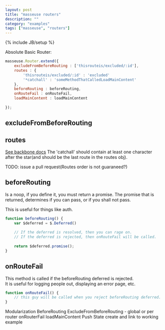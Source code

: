 ```yaml
---
layout: post
title: "masseuse routers"
description: ""
category: "examples"
tags: ["masseuse", "routers"]
---
```

{% include JB/setup %}

Absolute Basic Router:

```javascript
masseuse.Router.extend({
    excludeFromBeforeRouting : ['thisrouteis/excluded/:id'],
    routes : {
        'thisrouteis/excluded/:id' : 'excluded'
        '*catchall' : 'someMethodThatCalledLoadMainContent'
    },
    beforeRouting : beforeRouting,
    onRouteFail : onRouteFail,
    loadMainContent : loadMainContent
    
});

```
## excludeFromBeforeRouting

## routes
[See backbone docs](http://backbonejs.org/#Router-routes)
The 'catchall' should contain at least one character after the star(and should be the last route in the routes obj).


TODO: issue a pull request(Routes order is not guaraneed?)
## beforeRouting
Is a noop, if you define it, you must return a promise.
The promise that is returned, determines if you can pass, or if you shall not pass.

This is useful for things like auth.

```javascript
function beforeRouting() {
    var $deferred = $.Deferred()
   
    // If the deferred is resolved, then you can rage on.
    // If the deferred is rejected, then onRouteFail will be called.
    
    return $deferred.promise();
}
```
## onRouteFail
This method is called if the beforeRouting deferred is rejected.  
It is useful for logging people out, displaying an error page, etc. 

```javascript
function onRouteFail() {
    // this guy will be called when you reject beforeRouting deferred.
}
```    
    
    


Modularization
BeforeRouting
ExcludeFromBeforeRouting - global or per router
onRouterFail
loadMainContent
Push State
create and link to working example
